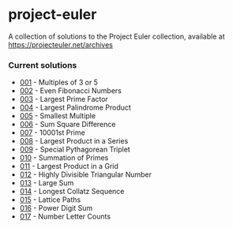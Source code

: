 # project-euler
A collection of solutions to the Project Euler collection, available at https://projecteuler.net/archives

### Current solutions
* [001](001/main.py) - Multiples of 3 or 5
* [002](002/main.py) - Even Fibonacci Numbers
* [003](003/main.py) - Largest Prime Factor
* [004](004/main.py) - Largest Palindrome Product
* [005](005/main.py) - Smallest Multiple
* [006](006/main.py) - Sum Square Difference
* [007](007/main.py) - 10001st Prime
* [008](008/main.py) - Largest Product in a Series
* [009](009/main.py) - Special Pythagorean Triplet
* [010](010/main.py) - Summation of Primes
* [011](011/main.py) - Largest Product in a Grid
* [012](012/main.py) - Highly Divisible Triangular Number
* [013](013/main.py) - Large Sum
* [014](014/main.py) - Longest Collatz Sequence
* [015](015/main.py) - Lattice Paths
* [016](016/main.py) - Power Digit Sum
* [017](017/main.py) - Number Letter Counts
